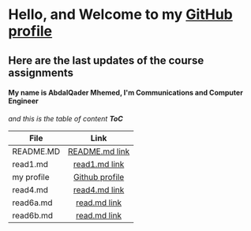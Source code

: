 # Hello, and Welcome to my [GitHub profile](https://github.com/otator)
## Here are the last updates of the course assignments




#### My name is AbdalQader Mhemed, I'm Communications and Computer Engineer

*and this is the table of content __ToC__*

| File       | Link |
|----------- |:--------------------------------------------------------------------------: |
| README.MD  | [README.md link](https://otator.github.io/reading-notes/) |
| read1.md   | [read1.md link](https://github.com/otator/reading-notes/blob/main/read1.md) |
| my profile | [Github profile](https://github.com/otator) |
| read4.md   | [read4.md link](https://github.com/otator/reading-notes/blob/main/read4.md) |
| read6a.md  | [read.md link](https://github.com/otator/reading-notes/blob/main/read6a.md) |
| read6b.md  | [read.md link](https://github.com/otator/reading-notes/blob/main/read6b.md) |